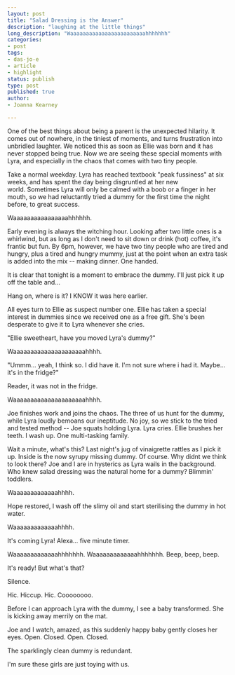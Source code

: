 ```yaml
---
layout: post
title: "Salad Dressing is the Answer"
description: "laughing at the little things"
long_description: "Waaaaaaaaaaaaaaaaaaaaaaaahhhhhhh"
categories:
- post
tags:
- das-jo-e
- article
- highlight
status: publish
type: post
published: true
author:
- Joanna Kearney

---
```


One of the best things about being a parent is the unexpected hilarity. It comes out of nowhere, in the tiniest of moments, and turns frustration into unbridled laughter. We noticed this as soon as Ellie was born and it has never stopped being true. Now we are seeing these special moments with Lyra, and especially in the chaos that comes with two tiny people.

Take a normal weekday. Lyra has reached textbook "peak fussiness" at six weeks, and has spent the day being disgruntled at her new world. Sometimes Lyra will only be calmed with a boob or a finger in her mouth, so we had reluctantly tried a dummy for the first time the night before, to great success.

Waaaaaaaaaaaaaaaahhhhhh.

Early evening is always the witching hour. Looking after two little ones is a whirlwind, but as long as I don't need to sit down or drink (hot) coffee, it's frantic but fun. By 6pm, however, we have two tiny people who are tired and hungry, plus a tired and hungry mummy, just at the point when an extra task is added into the mix -- making dinner. One handed.

It is clear that tonight is a moment to embrace the dummy. I'll just pick it up off the table and...

Hang on, where is it? I KNOW it was here earlier.

All eyes turn to Ellie as suspect number one. Ellie has taken a special interest in dummies since we received one as a free gift. She's been desperate to give it to Lyra whenever she cries.

"Ellie sweetheart, have you moved Lyra's dummy?"

Waaaaaaaaaaaaaaaaaaaaahhhh.

"Ummm... yeah, I think so. I did have it. I'm not sure where i had it. Maybe... it's in the fridge?"

Reader, it was not in the fridge.

Waaaaaaaaaaaaaaaaaaaaahhhh.

Joe finishes work and joins the chaos. The three of us hunt for the dummy, while Lyra loudly bemoans our ineptitude. No joy, so we stick to the tried and tested method -- Joe squats holding Lyra. Lyra cries. Ellie brushes her teeth. I wash up. One multi-tasking family.

Wait a minute, what's this? Last night's jug of vinaigrette rattles as I pick it up. Inside is the now syrupy missing dummy. Of course. Why didnt we think to look there? Joe and I are in hysterics as Lyra wails in the background. Who knew salad dressing was the natural home for a dummy? Blimmin' toddlers.

Waaaaaaaaaaaaahhhh.

Hope restored, I wash off the slimy oil and start sterilising the dummy in hot water.

Waaaaaaaaaaaaahhhh.

It's coming Lyra! Alexa... five minute timer.

Waaaaaaaaaaaaahhhhhhh. Waaaaaaaaaaaaahhhhhhh. Beep, beep, beep.

It's ready! But what's that?

Silence.

Hic. Hiccup. Hic. Coooooooo.

Before I can approach Lyra with the dummy, I see a baby transformed. She is kicking away merrily on the mat.

Joe and I watch, amazed, as this suddenly happy baby gently closes her eyes. Open. Closed. Open. Closed. 

The sparklingly clean dummy is redundant.

I'm sure these girls are just toying with us.
